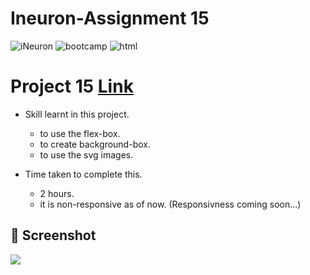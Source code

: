 # Ineuron-Assignment 15
<img alt="iNeuron" src="https://img.shields.io/badge/-iNeuron-yellowgreen">
<img alt="bootcamp" src="https://img.shields.io/badge/-Full%20stack%20JS--Bootcamp-orange">
<img alt="html" src="https://img.shields.io/badge/HTML-CSS-orange">

# Project 15    [Link](https://coruscating-15.netlify.app)

- Skill learnt in this project.

     - to use the flex-box.
     - to create background-box.
     - to use the svg images.
     
     
 
 - Time taken to complete this.
 
     - 2 hours. 
     - it is non-responsive as of now. (Responsivness coming soon...)

## 📸 Screenshot
![](https://user-images.githubusercontent.com/61340244/182778656-f4bdbd57-0d66-4e99-b422-00b0ff542e56.png)



